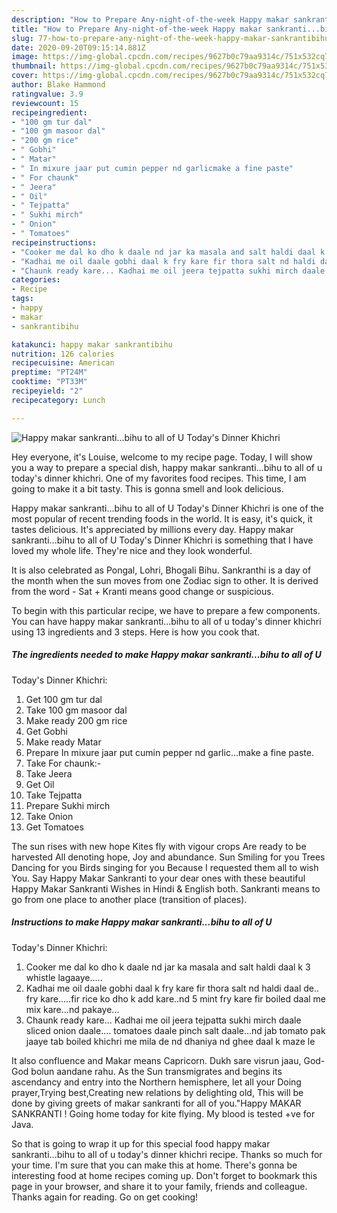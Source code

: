 ```yaml
---
description: "How to Prepare Any-night-of-the-week Happy makar sankranti...bihu to all of U Today&amp;#39;s Dinner Khichri"
title: "How to Prepare Any-night-of-the-week Happy makar sankranti...bihu to all of U Today&amp;#39;s Dinner Khichri"
slug: 77-how-to-prepare-any-night-of-the-week-happy-makar-sankrantibihu-to-all-of-u-today-and-39-s-dinner-khichri
date: 2020-09-20T09:15:14.881Z
image: https://img-global.cpcdn.com/recipes/9627b0c79aa9314c/751x532cq70/happy-makar-sankrantibihu-to-all-of-u-todays-dinner-khichri-recipe-main-photo.jpg
thumbnail: https://img-global.cpcdn.com/recipes/9627b0c79aa9314c/751x532cq70/happy-makar-sankrantibihu-to-all-of-u-todays-dinner-khichri-recipe-main-photo.jpg
cover: https://img-global.cpcdn.com/recipes/9627b0c79aa9314c/751x532cq70/happy-makar-sankrantibihu-to-all-of-u-todays-dinner-khichri-recipe-main-photo.jpg
author: Blake Hammond
ratingvalue: 3.9
reviewcount: 15
recipeingredient:
- "100 gm tur dal"
- "100 gm masoor dal"
- "200 gm rice"
- " Gobhi"
- " Matar"
- " In mixure jaar put cumin pepper nd garlicmake a fine paste"
- " For chaunk"
- " Jeera"
- " Oil"
- " Tejpatta"
- " Sukhi mirch"
- " Onion"
- " Tomatoes"
recipeinstructions:
- "Cooker me dal ko dho k daale nd jar ka masala and salt haldi daal k 3 whistle lagaaye....."
- "Kadhai me oil daale gobhi daal k fry kare fir thora salt nd haldi daal de.. fry kare.....fir rice ko dho k add kare..nd 5 mint fry kare fir boiled daal me mix kare...nd pakaye..."
- "Chaunk ready kare... Kadhai me oil jeera tejpatta sukhi mirch daale sliced onion daale.... tomatoes daale pinch salt daale...nd jab tomato pak jaaye tab boiled khichri me mila de nd dhaniya nd ghee daal k maze le"
categories:
- Recipe
tags:
- happy
- makar
- sankrantibihu

katakunci: happy makar sankrantibihu 
nutrition: 126 calories
recipecuisine: American
preptime: "PT24M"
cooktime: "PT33M"
recipeyield: "2"
recipecategory: Lunch

---
```



![Happy makar sankranti...bihu to all of U
Today&#39;s Dinner
Khichri](https://img-global.cpcdn.com/recipes/9627b0c79aa9314c/751x532cq70/happy-makar-sankrantibihu-to-all-of-u-todays-dinner-khichri-recipe-main-photo.jpg)

Hey everyone, it's Louise, welcome to my recipe page. Today, I will show you a way to prepare a special dish, happy makar sankranti...bihu to all of u
today&#39;s dinner
khichri. One of my favorites food recipes. This time, I am going to make it a bit tasty. This is gonna smell and look delicious.

Happy makar sankranti...bihu to all of U
Today&#39;s Dinner
Khichri is one of the most popular of recent trending foods in the world. It is easy, it's quick, it tastes delicious. It's appreciated by millions every day. Happy makar sankranti...bihu to all of U
Today&#39;s Dinner
Khichri is something that I have loved my whole life. They're nice and they look wonderful.

It is also celebrated as Pongal, Lohri, Bhogali Bihu. Sankranthi is a day of the month when the sun moves from one Zodiac sign to other. It is derived from the word - Sat + Kranti means good change or suspicious.


To begin with this particular recipe, we have to prepare a few components. You can have happy makar sankranti...bihu to all of u
today&#39;s dinner
khichri using 13 ingredients and 3 steps. Here is how you cook that.

<!--inarticleads1-->

##### The ingredients needed to make Happy makar sankranti...bihu to all of U
Today&#39;s Dinner
Khichri:

1. Get 100 gm tur dal
1. Take 100 gm masoor dal
1. Make ready 200 gm rice
1. Get  Gobhi
1. Make ready  Matar
1. Prepare  In mixure jaar put cumin pepper nd garlic...make a fine paste.
1. Take  For chaunk:-
1. Take  Jeera
1. Get  Oil
1. Take  Tejpatta
1. Prepare  Sukhi mirch
1. Take  Onion
1. Get  Tomatoes


The sun rises with new hope Kites fly with vigour crops Are ready to be harvested All denoting hope, Joy and abundance. Sun Smiling for you Trees Dancing for you Birds singing for you Because I requested them all to wish You. Say Happy Makar Sankranti to your dear ones with these beautiful Happy Makar Sankranti Wishes in Hindi &amp; English both. Sankranti means to go from one place to another place (transition of places). 

<!--inarticleads2-->

##### Instructions to make Happy makar sankranti...bihu to all of U
Today&#39;s Dinner
Khichri:

1. Cooker me dal ko dho k daale nd jar ka masala and salt haldi daal k 3 whistle lagaaye.....
1. Kadhai me oil daale gobhi daal k fry kare fir thora salt nd haldi daal de.. fry kare.....fir rice ko dho k add kare..nd 5 mint fry kare fir boiled daal me mix kare...nd pakaye...
1. Chaunk ready kare... Kadhai me oil jeera tejpatta sukhi mirch daale sliced onion daale.... tomatoes daale pinch salt daale...nd jab tomato pak jaaye tab boiled khichri me mila de nd dhaniya nd ghee daal k maze le


It also confluence and Makar means Capricorn. Dukh sare visrun jaau, God-God bolun aandane rahu. As the Sun transmigrates and begins its ascendancy and entry into the Northern hemisphere, let all your Doing prayer,Trying best,Creating new relations by delighting old, This will be done by giving greets of makar sankranti for all of you.&#34;Happy MAKAR SANKRANTI ! Going home today for kite flying. My blood is tested +ve for Java. 

So that is going to wrap it up for this special food happy makar sankranti...bihu to all of u
today&#39;s dinner
khichri recipe. Thanks so much for your time. I'm sure that you can make this at home. There's gonna be interesting food at home recipes coming up. Don't forget to bookmark this page in your browser, and share it to your family, friends and colleague. Thanks again for reading. Go on get cooking!
